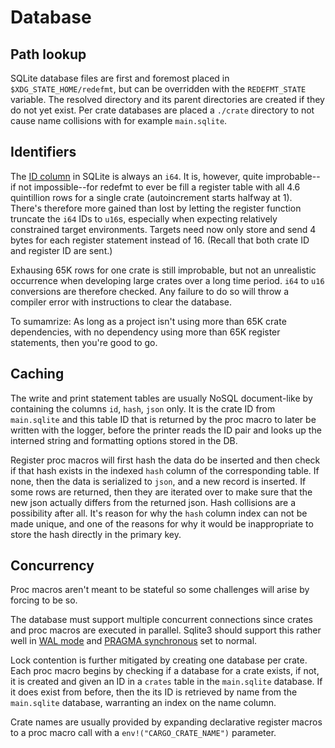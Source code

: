 # Database

## Path lookup

SQLite database files are first and foremost placed in
`$XDG_STATE_HOME/redefmt`, but can be overridden with the `REDEFMT_STATE`
variable. The resolved directory and its parent directories are created if they
do not yet exist. Per crate databases are placed a `./crate` directory to not
cause name collisions with for example `main.sqlite`.

## Identifiers

The [ID column](row_id) in SQLite is always an `i64`. It is, however, quite
improbable--if not impossible--for redefmt to ever be fill a register table
with all 4.6 quintillion rows for a single crate (autoincrement starts
halfway at 1). There's therefore more gained than lost by letting the register
function truncate the `i64` IDs to `u16`s, especially when expecting relatively
constrained target environments. Targets need now only store and send 4 bytes
for each register statement instead of 16. (Recall that both crate ID and
register ID are sent.)

Exhausing 65K rows for one crate is still improbable, but not an unrealistic
occurrence when developing large crates over a long time period. `i64` to `u16`
conversions are therefore checked. Any failure to do so will throw a compiler
error with instructions to clear the database.

To sumamrize: As long as a project isn't using more than 65K crate dependencies,
with no dependency using more than 65K register statements, then you're good
to go.

## Caching

The write and print statement tables are usually NoSQL document-like by
containing the columns `id`, `hash`, `json` only. It is the crate ID from
`main.sqlite` and this table ID that is returned by the proc macro to later be
written with the logger, before the printer reads the ID pair and looks up the
interned string and formatting options stored in the DB.

Register proc macros will first hash the data do be inserted and then check if
that hash exists in the indexed `hash` column of the corresponding table. If
none, then the data is serialized to `json`, and a new record is inserted. If
some rows are returned, then they are iterated over to make sure that the new
json actually differs from the returned json. Hash collisions are a possibility
after all. It's reason for why the `hash` column index can not be made unique,
and one of the reasons for why it would be inappropriate to store the hash
directly in the primary key.

## Concurrency

Proc macros aren't meant to be stateful so some challenges will arise by forcing
to be so.

The database must support multiple concurrent connections since crates and proc
macros are executed in parallel. Sqlite3 should support this rather well in [WAL
mode] and [PRAGMA synchronous] set to normal.

Lock contention is further mitigated by creating one database per crate. Each
proc macro begins by checking if a database for a crate exists, if not, it
is created and given an ID in a `crates` table in the `main.sqlite` database.
If it does exist from before, then the its ID is retrieved by name from the
`main.sqlite` database, warranting an index on the name column.

Crate names are usually provided by expanding declarative register macros to a
proc macro call with a `env!("CARGO_CRATE_NAME")` parameter.

[WAL mode]: https://www.sqlite.org/wal.html
[PRAGMA synchronous]: https://www.sqlite.org/pragma.html#pragma_synchronous
[Checkpointing]: https://www.sqlite.org/wal.html#ckpt
[row_id]: https://www.sqlite.org/lang_createtable.html#rowid
